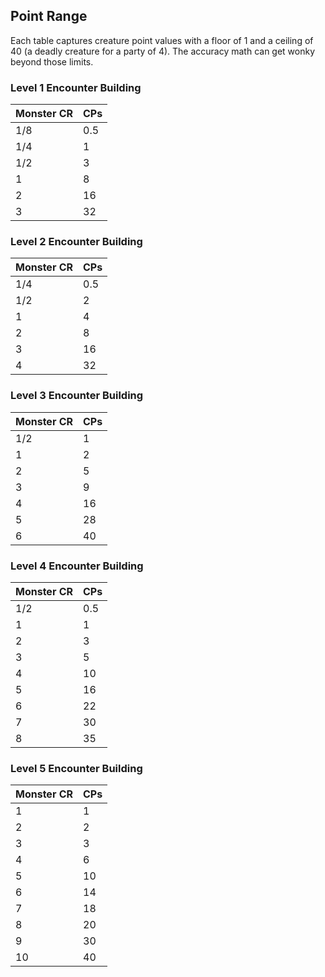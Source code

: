 ## Point Range
Each table captures creature point values with a floor of 1 and a ceiling of 40 (a deadly creature for a party of 4). The accuracy math can get wonky beyond those limits.

### Level 1 Encounter Building
| Monster CR | CPs |
| ---------- | --- |
| 1/8 | 0.5 |
| 1/4 | 1 |
| 1/2 | 3 |
| 1 | 8 |
| 2 | 16 |
| 3 | 32 |

### Level 2 Encounter Building
| Monster CR | CPs |
| ---------- | --- |
| 1/4 | 0.5 |
| 1/2 | 2 |
| 1 | 4 |
| 2 | 8 |
| 3 | 16 |
| 4 | 32 |

### Level 3 Encounter Building
| Monster CR | CPs |
| ---------- | --- |
| 1/2 | 1 |
| 1 | 2 |
| 2 | 5 |
| 3 | 9 |
| 4 | 16 |
| 5 | 28 |
| 6 | 40 |

### Level 4 Encounter Building
| Monster CR | CPs |
| ---------- | --- |
| 1/2 | 0.5 |
| 1 | 1 |
| 2 | 3 |
| 3 | 5 |
| 4 | 10 |
| 5 | 16 |
| 6 | 22 |
| 7 | 30 |
| 8 | 35 |

### Level 5 Encounter Building
| Monster CR | CPs |
| ---------- | --- |
| 1 | 1 |
| 2 | 2 |
| 3 | 3 |
| 4 | 6 |
| 5 | 10 |
| 6 | 14 |
| 7 | 18 |
| 8 | 20 |
| 9 | 30 |
| 10 | 40 |
